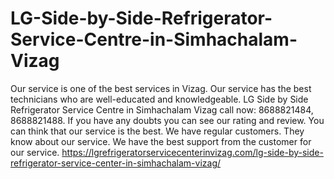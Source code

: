 # LG-Side-by-Side-Refrigerator-Service-Centre-in-Simhachalam-Vizag
Our service is one of the best services in Vizag. Our service has the best technicians who are well-educated and knowledgeable. LG Side by Side Refrigerator Service Centre in Simhachalam Vizag call now: 8688821484, 8688821488. If you have any doubts you can see our rating and review. You can think that our service is the best. We have regular customers. They know about our service. We have the best support from the customer for our service.    https://lgrefrigeratorservicecenterinvizag.com/lg-side-by-side-refrigerator-service-center-in-simhachalam-vizag/
